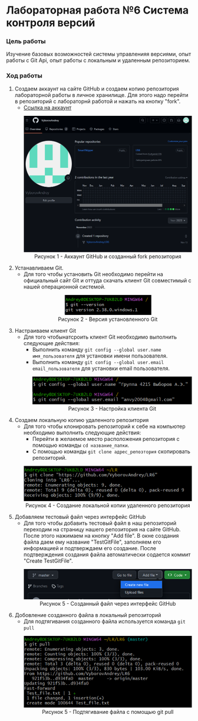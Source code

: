 # Лабораторная работа №6 Система контроля версий
### Цель работы
Изучение базовых возможностей системы управленияя версиями, опыт работы с Git Api, опыт работы с локальным и удаленным репозиторием.

### Ход работы
1. Создаем аккаунт на сайте GitHub и создаем копию репозитория лабораторной работы в личное хранилище. Для этого надо перейти в репозиторий с лабораторнй работой и нажать на кнопку "fork". 
   - [Ccылка на аккаунт](https://github.com/VyborovAndrey) 
      <p align="center">
         <img src="screenshots/0.png">
         Рисунок 1 - Аккаунт GitHub и созданный fork репозитория
      </p>
2. Устанавливаем Git.
   - Для того чтобы установить Git необходимо перейти на официальный сайт Git и оттуда скачать клиент Git совместимый с нашей операционной системой.
      <p align="center">
         <img src="screenshots/1.png"><br>
         Рисунок 2 - Версия установленного Git
      </p>
3. Настраиваем клиент Git
    - Для того чтобынатсроить клиент Git необходимо выполнить следующие действия:
      - Выполнить команду `git config --global user.name имя_пользователя` для установки имени пользователя.
      - Выполнить команду `git config --global user.email email_пользователя` для установки email пользователя.
         <p align="center">
            <img src="Screenshots/2.png"><br>
            Рисунок 3 - Настройка клиента Git
         </p>
4. Создаем локальную копию удаленного репозитория
   - Для того чтобы клонировать репозиторий к себе на компьютер необходимо выполнить следующие действия:
     - Перейти в желаемое место расположения репозитория с помощью команды `cd название_папки`.
     - С помощью команды `git clone адрес_репозтория` скопировать репозиторий.
      <p align="center">
         <img src="Screenshots/3.png"><br>
         Рисунок 4 - Создание локальной копии удаленного репозитория
      </p>
5.  Добавляем тестовый файл через интерфейс GitHub
    - Для того чтобы добавить тестовый файл в наш репозиторий переходим на страницу нашего репозитория на сайте GitHub. После этого нажимаем на кнопку "Add file". В окне создания файла даем ему название "TestGitFile", заполняем его информацией и подтверждаем его создание. После подтверждения создания файла автоматически содается коммит "Create TestGitFile".
      <p align="center">
         <img src="Screenshots/4.png"><br>
         Рисунок 5 - Созданный файл через интерфейс GitHub
      </p>
6. Добовление созданного файла в локальный репозиторий
   - Для подтягивания созданного файла используется команда `git pull`
      <p align="center">
         <img src="Screenshots/5.png"><br>
         Рисунок 5 - Подтягивание файла с помощью git pull
      </p>
